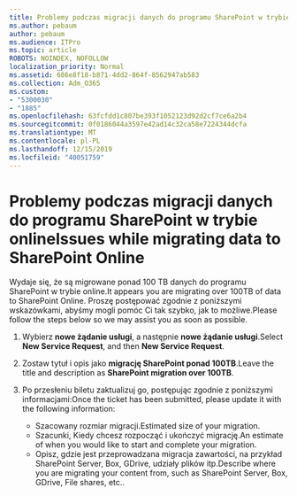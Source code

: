 ```yaml
---
title: Problemy podczas migracji danych do programu SharePoint w trybie online
ms.author: pebaum
author: pebaum
ms.audience: ITPro
ms.topic: article
ROBOTS: NOINDEX, NOFOLLOW
localization_priority: Normal
ms.assetid: 686e8f18-b871-4dd2-864f-8562947ab583
ms.collection: Adm_O365
ms.custom:
- "5300030"
- "1885"
ms.openlocfilehash: 63fcfdd1c807be393f1052123d92d2cf7ce6a2b4
ms.sourcegitcommit: 0f0186044a3597e42ad14c32ca58e7224344dcfa
ms.translationtype: MT
ms.contentlocale: pl-PL
ms.lasthandoff: 12/15/2019
ms.locfileid: "40051759"
---
```

# <a name="issues-while-migrating-data-to-sharepoint-online"></a><span data-ttu-id="9ab0f-102">Problemy podczas migracji danych do programu SharePoint w trybie online</span><span class="sxs-lookup"><span data-stu-id="9ab0f-102">Issues while migrating data to SharePoint Online</span></span>

<span data-ttu-id="9ab0f-103">Wydaje się, że są migrowane ponad 100 TB danych do programu SharePoint w trybie online.</span><span class="sxs-lookup"><span data-stu-id="9ab0f-103">It appears you are migrating over 100TB of data to SharePoint Online.</span></span> <span data-ttu-id="9ab0f-104">Proszę postępować zgodnie z poniższymi wskazówkami, abyśmy mogli pomóc Ci tak szybko, jak to możliwe.</span><span class="sxs-lookup"><span data-stu-id="9ab0f-104">Please follow the steps below so we may assist you as soon as possible.</span></span> 

1. <span data-ttu-id="9ab0f-105">Wybierz **nowe żądanie usługi**, a następnie **nowe żądanie usługi**.</span><span class="sxs-lookup"><span data-stu-id="9ab0f-105">Select **New Service Request**, and then **New Service Request**.</span></span> 
2. <span data-ttu-id="9ab0f-106">Zostaw tytuł i opis jako **migrację SharePoint ponad 100TB**.</span><span class="sxs-lookup"><span data-stu-id="9ab0f-106">Leave the title and description as **SharePoint migration over 100TB**.</span></span>
3. <span data-ttu-id="9ab0f-107">Po przesłeniu biletu zaktualizuj go, postępując zgodnie z poniższymi informacjami:</span><span class="sxs-lookup"><span data-stu-id="9ab0f-107">Once the ticket has been submitted, please update it with the following information:</span></span> 

    - <span data-ttu-id="9ab0f-108">Szacowany rozmiar migracji.</span><span class="sxs-lookup"><span data-stu-id="9ab0f-108">Estimated size of your migration.</span></span>
    - <span data-ttu-id="9ab0f-109">Szacunki, Kiedy chcesz rozpocząć i ukończyć migrację.</span><span class="sxs-lookup"><span data-stu-id="9ab0f-109">An estimate of when you would like to start and complete your migration.</span></span>
    - <span data-ttu-id="9ab0f-110">Opisz, gdzie jest przeprowadzana migracja zawartości, na przykład SharePoint Server, Box, GDrive, udziały plików itp.</span><span class="sxs-lookup"><span data-stu-id="9ab0f-110">Describe where you are migrating your content from, such as SharePoint Server, Box, GDrive, File shares, etc..</span></span>


  

